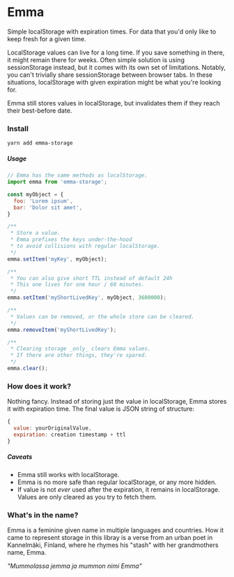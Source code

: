 # Emma

Simple localStorage with expiration times. For data that you'd only like to keep fresh for a given time.

LocalStorage values can live for a long time. If you save something in there, it might remain there for weeks. Often simple solution is using sessionStorage instead, but it comes with its own set of limitations. Notably, you can't trivially share sessionStorage between browser tabs. In these situations, localStorage with given expiration might be what you're looking for.

Emma still stores values in localStorage, but invalidates them if they reach their best-before date.

### Install

`yarn add emma-storage`

##### Usage

```javascript
// Emma has the same methods as localStorage.
import emma from 'emma-storage';

const myObject = {
  foo: 'Lorem ipsum',
  bar: 'Dolor sit amet',
}

/**
 * Store a value.
 * Emma prefixes the keys under-the-hood
 * to avoid collisions with regular localStorage. 
 */
emma.setItem('myKey', myObject);

/**
 * You can also give short TTL instead of default 24h
 * This one lives for one hour / 60 minutes.
 */
emma.setItem('myShortLivedKey', myObject, 3600000);

/**
 * Values can be removed, or the whole store can be cleared.
 */
emma.removeItem('myShortLivedKey');

/**
 * Clearing storage _only_ clears Emma values.
 * If there are other things, they're spared.
 */ 
emma.clear();

```

### How does it work?

Nothing fancy. Instead of storing just the value in localStorage, Emma stores it with expiration time. The final value is JSON string of structure:

```javascript
{
  value: yourOriginalValue,
  expiration: creation timestamp + ttl
}
```

##### Caveats

- Emma still works with localStorage.
- Emma is no more safe than regular localStorage, or any more hidden.
- If value is not _ever_ used after the expiration, it remains in localStorage. Values are only cleared as you try to fetch them.


### What's in the name?

Emma is a feminine given name in multiple languages and countries. How it came to represent storage in this libray is a verse from an urban poet in Kannelmäki, Finland, where he rhymes his "stash" with her grandmothers name, Emma.

_"Mummolassa jemma ja mummon nimi Emma"_

